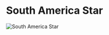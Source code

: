 # South America Star
![South America Star](https://drive.google.com/file/d/1AlxEQj6tzL2Cqp2Pxsov4f-E6LW4kELd/view?usp=sharing)
